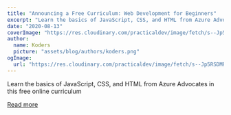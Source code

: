 ```yaml
---
title: "Announcing a Free Curriculum: Web Development for Beginners"
excerpt: "Learn the basics of JavaScript, CSS, and HTML from Azure Advocates in this free online curriculum"
date: "2020-08-13"
coverImage: "https://res.cloudinary.com/practicaldev/image/fetch/s--Jp5RSDMR--/c_imagga_scale,f_auto,fl_progressive,h_420,q_auto,w_1000/https://dev-to-uploads.s3.amazonaws.com/i/v3a450kqkxx0sh4ffx66.png"
author:
  name: Koders
  picture: "assets/blog/authors/koders.png"
ogImage:
  url: "https://res.cloudinary.com/practicaldev/image/fetch/s--Jp5RSDMR--/c_imagga_scale,f_auto,fl_progressive,h_420,q_auto,w_1000/https://dev-to-uploads.s3.amazonaws.com/i/v3a450kqkxx0sh4ffx66.png"
---
```


Learn the basics of JavaScript, CSS, and HTML from Azure Advocates in this free online curriculum

[Read more](https://dev.to/azure/announcing-a-free-curriculum-web-development-for-beginners-142k)
